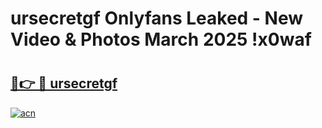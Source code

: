 # ursecretgf Onlyfans Leaked - New Video & Photos March 2025 !x0waf

# <h2><a href="https://m46zgj.iuczelnia.edu.pl?title=ursecretgf&ref=x0waf">🔗👉 🔴 ursecretgf</a></h2>

[![acn](https://github.com/user-attachments/assets/0f9c940e-d8b0-45ae-aac7-cd30a18b3e1c)](https://m46zgj.iuczelnia.edu.pl?title=ursecretgf&ref=x0waf)


